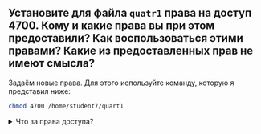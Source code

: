 ## Установите для файла `quatr1` права на доступ 4700. Кому и какие права вы при этом предоставили? Как воспользоваться этими правами? Какие из предоставленных прав не имеют смысла?

Задаём новые права. Для этого используйте команду, которую я представил ниже:

```bash
chmod 4700 /home/student7/quart1
```

<details>
  <summary>Что за права доступа? </summary>

Разбор прав доступа `4700`:
Восьмеричное представление прав доступа `4700` состоит из четырех цифр:

- `4`: Это бит `SUID` (`Set User ID`).
- `7`: Права для владельца (чтение, запись, выполнение).
- `0`: Права для группы (нет прав).
- `0`: Права для остальных (нет прав).

> [!NOTE]
> `SUID`: Бит `SUID` (`Set User ID`) имеет эффект только для исполняемых файлов (программ).
> Когда исполняемый файл с установленным битом `SUID` запускается, процесс, созданный из этого файла, получает права владельца файла, а не пользователя, который запустил файл.

</details>

	


